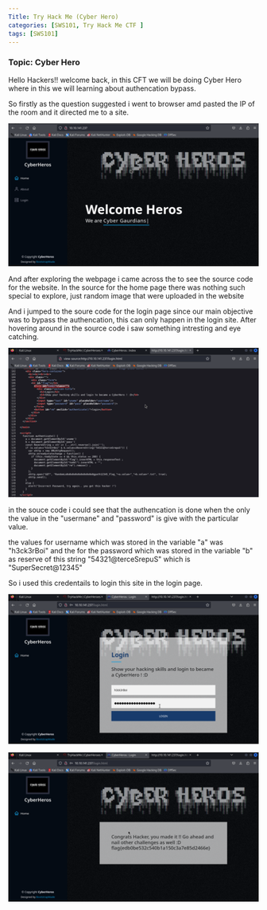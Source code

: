 ```yaml
---
Title: Try Hack Me (Cyber Hero)
categories: [SWS101, Try Hack Me CTF ]
tags: [SWS101]
---
```


### Topic: Cyber Hero 

Hello Hackers!! welcome back, in this CFT we will be doing Cyber Hero where in this we will learning about authencation bypass.

So firstly as the question suggested i went to browser amd pasted the IP of the room and it directed me to a site.

![Alt text](../image/cyberhero.png)

And after exploring the webpage i came across the to see the source code for the website. In the source for the home page there was nothing such special to explore, just random image that were uploaded in the website

And i jumped to the soure code for the login page since our main objective was to bypass the authencation, this can only happen in the login site. After hovering around in the source code i saw something intresting and eye catching.

![Alt text](../image/login_source_code.png)

in the souce code i could see that the authencation is done when the only the value in the "usermane" and "password" is give with the particular value.

the values for username which was stored in the variable "a" was "h3ck3rBoi" and the for the password which was stored in the variable "b" as reserve of this string "54321@terceSrepuS" which is "SuperSecret@12345"

So i used this credentails to login this site in the login page. 

![Alt text](../image/logging_in.png)

![Alt text](../image/cyberHero_flag.png)
